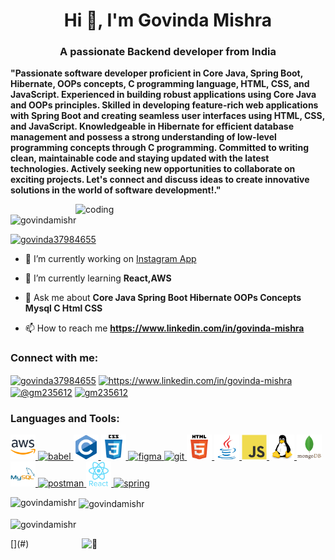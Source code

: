 <h1 align="center">Hi 👋, I'm Govinda Mishra</h1>
<h3 align="center">A passionate Backend developer from India</h3>


**"Passionate software developer proficient in Core Java, Spring Boot, Hibernate, OOPs concepts, C programming language, HTML, CSS, and JavaScript. Experienced in building robust applications using Core Java and OOPs principles. Skilled in developing feature-rich web applications with Spring Boot and creating seamless user interfaces using HTML, CSS, and JavaScript. Knowledgeable in Hibernate for efficient database management and possess a strong understanding of low-level programming concepts through C programming. Committed to writing clean, maintainable code and staying updated with the latest technologies. Actively seeking new opportunities to collaborate on exciting projects. Let's connect and discuss ideas to create innovative solutions in the world of software development!."**


<img align="right" alt="coding" width="400" src="https://user-images.githubusercontent.com/55389276/140866485-8fb1c876-9a8f-4d6a-98dc-08c4981eaf70.gif">
<p align="left"> <img src="https://komarev.com/ghpvc/?username=govindamishr&label=Profile%20views&color=0e75b6&style=flat" alt="govindamishr" /> </p>

<p align="left"> <a href="https://twitter.com/govinda37984655" target="blank"><img src="https://img.shields.io/twitter/follow/govinda37984655?logo=twitter&style=for-the-badge" alt="govinda37984655" /></a> </p>

- 🔭 I’m currently working on [Instagram App](https://github.com/Govindamishr/Instagram.git)

- 🌱 I’m currently learning **React,AWS**

- 💬 Ask me about **Core Java   Spring Boot  Hibernate OOPs  Concepts   Mysql  C   Html   CSS**

- 📫 How to reach me **https://www.linkedin.com/in/govinda-mishra**

<h3 align="left">Connect with me:</h3>
<p align="left">
<a href="https://twitter.com/govinda37984655" target="blank"><img align="center" src="https://raw.githubusercontent.com/rahuldkjain/github-profile-readme-generator/master/src/images/icons/Social/twitter.svg" alt="govinda37984655" height="30" width="40" /></a>
<a href="https://linkedin.com/in/https://www.linkedin.com/in/govinda-mishra" target="blank"><img align="center" src="https://raw.githubusercontent.com/rahuldkjain/github-profile-readme-generator/master/src/images/icons/Social/linked-in-alt.svg" alt="https://www.linkedin.com/in/govinda-mishra" height="30" width="40" /></a>
<a href="https://www.hackerrank.com/@gm235612" target="blank"><img align="center" src="https://raw.githubusercontent.com/rahuldkjain/github-profile-readme-generator/master/src/images/icons/Social/hackerrank.svg" alt="@gm235612" height="30" width="40" /></a>
<a href="https://www.leetcode.com/gm235612" target="blank"><img align="center" src="https://raw.githubusercontent.com/rahuldkjain/github-profile-readme-generator/master/src/images/icons/Social/leet-code.svg" alt="gm235612" height="30" width="40" /></a>
</p>

<h3 align="left">Languages and Tools:</h3>
<p align="left"> <a href="https://aws.amazon.com" target="_blank" rel="noreferrer"> <img src="https://raw.githubusercontent.com/devicons/devicon/master/icons/amazonwebservices/amazonwebservices-original-wordmark.svg" alt="aws" width="40" height="40"/> </a> <a href="https://babeljs.io/" target="_blank" rel="noreferrer"> <img src="https://www.vectorlogo.zone/logos/babeljs/babeljs-icon.svg" alt="babel" width="40" height="40"/> </a> <a href="https://www.cprogramming.com/" target="_blank" rel="noreferrer"> <img src="https://raw.githubusercontent.com/devicons/devicon/master/icons/c/c-original.svg" alt="c" width="40" height="40"/> </a> <a href="https://www.w3schools.com/css/" target="_blank" rel="noreferrer"> <img src="https://raw.githubusercontent.com/devicons/devicon/master/icons/css3/css3-original-wordmark.svg" alt="css3" width="40" height="40"/> </a> <a href="https://www.figma.com/" target="_blank" rel="noreferrer"> <img src="https://www.vectorlogo.zone/logos/figma/figma-icon.svg" alt="figma" width="40" height="40"/> </a> <a href="https://git-scm.com/" target="_blank" rel="noreferrer"> <img src="https://www.vectorlogo.zone/logos/git-scm/git-scm-icon.svg" alt="git" width="40" height="40"/> </a> <a href="https://www.w3.org/html/" target="_blank" rel="noreferrer"> <img src="https://raw.githubusercontent.com/devicons/devicon/master/icons/html5/html5-original-wordmark.svg" alt="html5" width="40" height="40"/> </a> <a href="https://www.java.com" target="_blank" rel="noreferrer"> <img src="https://raw.githubusercontent.com/devicons/devicon/master/icons/java/java-original.svg" alt="java" width="40" height="40"/> </a> <a href="https://developer.mozilla.org/en-US/docs/Web/JavaScript" target="_blank" rel="noreferrer"> <img src="https://raw.githubusercontent.com/devicons/devicon/master/icons/javascript/javascript-original.svg" alt="javascript" width="40" height="40"/> </a> <a href="https://www.linux.org/" target="_blank" rel="noreferrer"> <img src="https://raw.githubusercontent.com/devicons/devicon/master/icons/linux/linux-original.svg" alt="linux" width="40" height="40"/> </a> <a href="https://www.mongodb.com/" target="_blank" rel="noreferrer"> <img src="https://raw.githubusercontent.com/devicons/devicon/master/icons/mongodb/mongodb-original-wordmark.svg" alt="mongodb" width="40" height="40"/> </a> <a href="https://www.mysql.com/" target="_blank" rel="noreferrer"> <img src="https://raw.githubusercontent.com/devicons/devicon/master/icons/mysql/mysql-original-wordmark.svg" alt="mysql" width="40" height="40"/> </a> <a href="https://postman.com" target="_blank" rel="noreferrer"> <img src="https://www.vectorlogo.zone/logos/getpostman/getpostman-icon.svg" alt="postman" width="40" height="40"/> </a> <a href="https://reactjs.org/" target="_blank" rel="noreferrer"> <img src="https://raw.githubusercontent.com/devicons/devicon/master/icons/react/react-original-wordmark.svg" alt="react" width="40" height="40"/> </a> <a href="https://spring.io/" target="_blank" rel="noreferrer"> <img src="https://www.vectorlogo.zone/logos/springio/springio-icon.svg" alt="spring" width="40" height="40"/> </a> </p>

<p><img align="left" src="https://github-readme-stats.vercel.app/api/top-langs?username=govindamishr&show_icons=true&locale=en&layout=compact" alt="govindamishr" /></p>

<p>&nbsp;<img align="center" src="https://github-readme-stats.vercel.app/api?username=govindamishr&show_icons=true&locale=en" alt="govindamishr" /></p>

<p><img align="center" src="https://github-readme-streak-stats.herokuapp.com/?user=govindamishr&" alt="govindamishr" /></p>
[<img align="right" width="390" alt="🦑" src="https://user-images.githubusercontent.com/22963968/190084456-0e077445-abae-4355-8061-5f0830a48d6e.png">](#)

